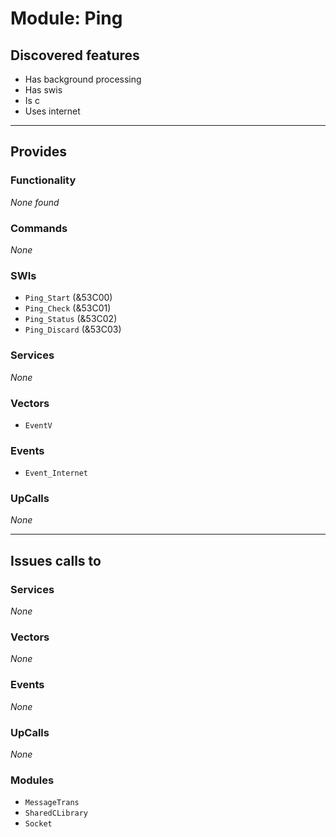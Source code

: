 # Module: Ping

## Discovered features


* Has background processing
* Has swis
* Is c
* Uses internet

---

## Provides

### Functionality


*None found*

### Commands


*None*


### SWIs


* `Ping_Start` (&53C00)
* `Ping_Check` (&53C01)
* `Ping_Status` (&53C02)
* `Ping_Discard` (&53C03)


### Services


*None*


### Vectors


* `EventV`


### Events


* `Event_Internet`


### UpCalls


*None*


---

## Issues calls to

### Services


*None*


### Vectors


*None*


### Events


*None*


### UpCalls


*None*


### Modules


* `MessageTrans`
* `SharedCLibrary`
* `Socket`


